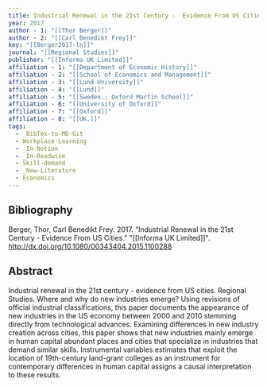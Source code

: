 ```yaml
---
title: Industrial Renewal in the 21st Century -  Evidence From US Cities
year: 2017
author - 1: "[[Thor Berger]]"
author - 2: "[[Carl Benedikt Frey]]"
key: "[[Berger2017-ln]]"
journal: "[[Regional Studies]]"
publisher: "[[Informa UK Limited]]"
affiliation - 1: "[[Department of Economic History]]"
affiliation - 2: "[[School of Economics and Management]]"
affiliation - 3: "[[Lund University]]"
affiliation - 4: "[[Lund]]"
affiliation - 5: "[[Sweden.; Oxford Martin School]]"
affiliation - 6: "[[University of Oxford]]"
affiliation - 7: "[[Oxford]]"
affiliation - 8: "[[UK.]]"
tags:
  - _BibTex-to-MD-Git
  - Workplace-Learning
  - _In-Notion
  - _In-Readwise
  - Skill-demand
  - _New-Literature
  - Economics
---
```


## Bibliography
Berger, Thor, Carl Benedikt Frey. 2017. “Industrial Renewal in the 21st Century -  Evidence From US Cities.” "[[Informa UK Limited]]". http://dx.doi.org/10.1080/00343404.2015.1100288

## Abstract
Industrial renewal in the 21st century -  evidence from US cities. Regional Studies. Where and why do new industries emerge? Using revisions of official industrial classifications, this paper documents the appearance of new industries in the US economy between 2000 and 2010 stemming directly from technological advances. Examining differences in new industry creation across cities, this paper shows that new industries mainly emerge in human capital abundant places and cities that specialize in industries that demand similar skills. Instrumental variables estimates that exploit the location of 19th-century land-grant colleges as an instrument for contemporary differences in human capital assigns a causal interpretation to these results.